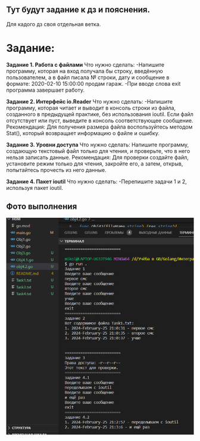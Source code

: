 ## Тут будут задание к дз и пояснения.

Для кадого дз своя отдельная ветка.

# Задание:

**Задание 1. Работа с файлами**
Что нужно сделать:
-Напишите программу, которая на вход получала бы строку, введённую пользователем, а в файл писала № строки, дату и сообщение в формате:
2020-02-10 15:00:00 продам гараж.
-При вводе слова exit программа завершает работу.

**Задание 2. Интерфейс io.Reader**
Что нужно сделать:
-Напишите программу, которая читает и выводит в консоль строки из файла, созданного в предыдущей практике, без использования ioutil. Если файл отсутствует или пуст, выведите в консоль соответствующее сообщение.
Рекомендация:
Для получения размера файла воспользуйтесь методом Stat(), который возвращает информацию о файле и ошибку.

**Задание 3. Уровни доступа**
Что нужно сделать:
Напишите программу, создающую текстовый файл только для чтения, и проверьте, что в него нельзя записать данные.
Рекомендация:
Для проверки создайте файл, установите режим только для чтения, закройте его, а затем, открыв, попытайтесь прочесть из него данные.

**Задание 4. Пакет ioutil**
Что нужно сделать:
-Перепишите задачи 1 и 2, используя пакет ioutil.

## Фото выполнения 

![](hom2.png)